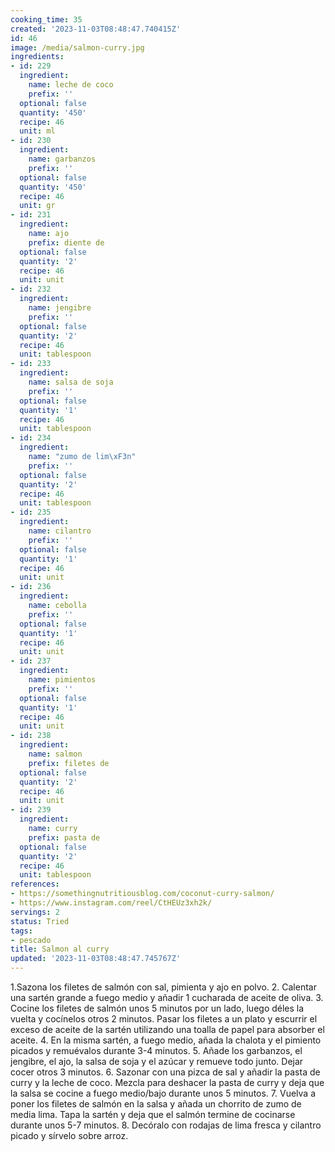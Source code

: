 ```yaml
---
cooking_time: 35
created: '2023-11-03T08:48:47.740415Z'
id: 46
image: /media/salmon-curry.jpg
ingredients:
- id: 229
  ingredient:
    name: leche de coco
    prefix: ''
  optional: false
  quantity: '450'
  recipe: 46
  unit: ml
- id: 230
  ingredient:
    name: garbanzos
    prefix: ''
  optional: false
  quantity: '450'
  recipe: 46
  unit: gr
- id: 231
  ingredient:
    name: ajo
    prefix: diente de
  optional: false
  quantity: '2'
  recipe: 46
  unit: unit
- id: 232
  ingredient:
    name: jengibre
    prefix: ''
  optional: false
  quantity: '2'
  recipe: 46
  unit: tablespoon
- id: 233
  ingredient:
    name: salsa de soja
    prefix: ''
  optional: false
  quantity: '1'
  recipe: 46
  unit: tablespoon
- id: 234
  ingredient:
    name: "zumo de lim\xF3n"
    prefix: ''
  optional: false
  quantity: '2'
  recipe: 46
  unit: tablespoon
- id: 235
  ingredient:
    name: cilantro
    prefix: ''
  optional: false
  quantity: '1'
  recipe: 46
  unit: unit
- id: 236
  ingredient:
    name: cebolla
    prefix: ''
  optional: false
  quantity: '1'
  recipe: 46
  unit: unit
- id: 237
  ingredient:
    name: pimientos
    prefix: ''
  optional: false
  quantity: '1'
  recipe: 46
  unit: unit
- id: 238
  ingredient:
    name: salmon
    prefix: filetes de
  optional: false
  quantity: '2'
  recipe: 46
  unit: unit
- id: 239
  ingredient:
    name: curry
    prefix: pasta de
  optional: false
  quantity: '2'
  recipe: 46
  unit: tablespoon
references:
- https://somethingnutritiousblog.com/coconut-curry-salmon/
- https://www.instagram.com/reel/CtHEUz3xh2k/
servings: 2
status: Tried
tags:
- pescado
title: Salmon al curry
updated: '2023-11-03T08:48:47.745767Z'
---
```

1.Sazona los filetes de salmón con sal, pimienta y ajo en polvo.
2. Calentar una sartén grande a fuego medio y añadir 1 cucharada de aceite de oliva.
3. Cocine los filetes de salmón unos 5 minutos por un lado, luego déles la vuelta y cocínelos otros 2 minutos. Pasar los filetes a un plato y escurrir el exceso de aceite de la sartén utilizando una toalla de papel para absorber el aceite.
4. En la misma sartén, a fuego medio, añada la chalota y el pimiento picados y remuévalos durante 3-4 minutos.
5. Añade los garbanzos, el jengibre, el ajo, la salsa de soja y el azúcar y remueve todo junto. Dejar cocer otros 3 minutos.
6. Sazonar con una pizca de sal y añadir la pasta de curry y la leche de coco. Mezcla para deshacer la pasta de curry y deja que la salsa se cocine a fuego medio/bajo durante unos 5 minutos.
7. Vuelva a poner los filetes de salmón en la salsa y añada un chorrito de zumo de media lima. Tapa la sartén y deja que el salmón termine de cocinarse durante unos 5-7 minutos.
8. Decóralo con rodajas de lima fresca y cilantro picado y sírvelo sobre arroz.


